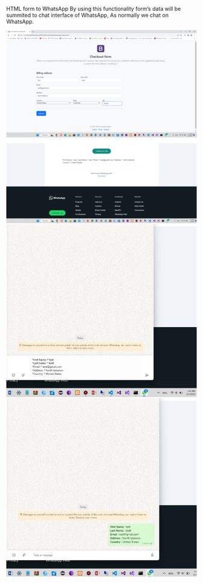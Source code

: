 HTML form to WhatsApp
By using this functionality form’s data will be summited to chat interface of WhatsApp, As normally we chat on WhatsApp.


<img src="img/img1.jpg">
<img src="img/img2.jpg">
<img src="img/img3.jpg">
<img src="img/img4.jpg">